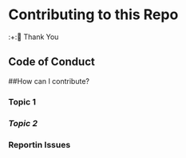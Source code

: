 # Contributing to this Repo
:+::tada: Thank You
## Code of Conduct

##How can I contribute?

### Topic 1

### _Topic 2_

### Reportin Issues

